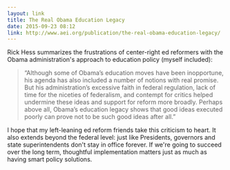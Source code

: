 ```yaml
---
layout: link
title: The Real Obama Education Legacy
date: 2015-09-23 08:12
link: http://www.aei.org/publication/the-real-obama-education-legacy/
---
```


Rick Hess summarizes the frustrations of center-right ed reformers with the Obama administration's approach to education policy (myself included):

>“Although some of Obama’s education moves have been inopportune, his agenda has also included a number of notions with real promise. But his administration’s excessive faith in federal regulation, lack of time for the niceties of federalism, and contempt for critics helped undermine these ideas and support for reform more broadly. Perhaps above all, Obama’s education legacy shows that good ideas executed poorly can prove not to be such good ideas after all.”

I hope that my left-leaning ed reform friends take this criticism to heart. It also extends beyond the federal level: just like Presidents, governors and state superintendents don't stay in office forever. If we're going to succeed over the long term, thoughtful implementation matters just as much as having smart policy solutions. 

